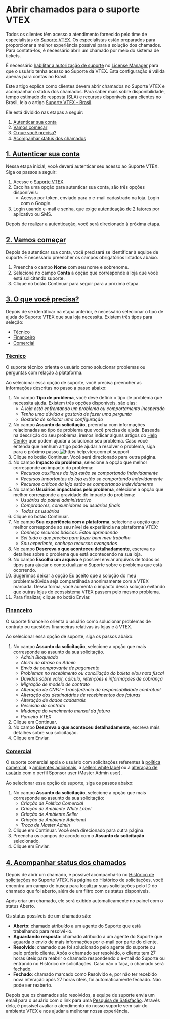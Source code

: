 # Abrir chamados para o suporte VTEX

Todos os clientes têm acesso a atendimento fornecido pelo time de especialistas do  [Suporte VTEX](https://help.vtex.com/pt/faq/como-funciona-o-suporte-da-vtex--3kACEfni4m8Yxa1vnf2ebe). Os especialistas estão preparados para proporcionar a melhor experiência possível para a solução dos chamados. Para contatá-los, é necessário abrir um chamado por meio do sistema de tickets.

É necessário  [habilitar a autorização de suporte](https://help.vtex.com/pt/tutorial/roles--7HKK5Uau2H6wxE1rH5oRbc)  no  [License Manager](https://help.vtex.com/pt/tutorial/recursos-do-license-manager--3q6ztrC8YynQf6rdc6euk3)  para que o usuário tenha acesso ao Suporte da VTEX. Esta configuração é válida apenas para contas no Brasil.

Este artigo explica como clientes devem abrir chamados no Suporte VTEX e acompanhar o status dos chamados. Para saber mais sobre disponibilidade, tempo estimado de resposta (SLA) e recursos disponíveis para clientes no Brasil, leia o artigo  [Suporte VTEX - Brasil](https://help.vtex.com/pt/faq/suporte-vtex-brasil--5q861sTw1n7H2BENOu7ls9).

Ele está dividido nas etapas a seguir:

1.  [Autenticar sua conta](https://help.vtex.com/pt/tutorial/opening-tickets-to-vtex-support--16yOEqpO32UQYygSmMSSAM#1-autenticar-sua-conta)
2.  [Vamos começar](https://help.vtex.com/pt/tutorial/opening-tickets-to-vtex-support--16yOEqpO32UQYygSmMSSAM#2-vamos-comecar)
3.  [O que você precisa?](https://help.vtex.com/pt/tutorial/opening-tickets-to-vtex-support--16yOEqpO32UQYygSmMSSAM#3-o-que-voce-precisa)
4.  [Acompanhar status dos chamados](https://help.vtex.com/pt/tutorial/opening-tickets-to-vtex-support--16yOEqpO32UQYygSmMSSAM#4-acompanhar-status-dos-chamados)

## [1. Autenticar sua conta](https://help.vtex.com/pt/tutorial/opening-tickets-to-vtex-support--16yOEqpO32UQYygSmMSSAM#1-autenticar-sua-conta)

Nessa etapa inicial, você deverá autenticar seu acesso ao Suporte VTEX. Siga os passos a seguir:

1.  Acesse o  [Suporte VTEX](https://help.vtex.com/pt/support).
2.  Escolha uma opção para autenticar sua conta, são três opções disponíveis:
    -   Acesso por token, enviado para o e-mail cadastrado na loja. Login com o Google.
3.  Login usando e-mail e senha, que exige  [autenticação de 2 fatores](https://help.vtex.com/pt/tutorial/habilitar-login-por-autenticacao-de-2-fatores)  por aplicativo ou SMS.

Depois de realizar a autenticação, você será direcionado à próxima etapa.

## [2. Vamos começar](https://help.vtex.com/pt/tutorial/opening-tickets-to-vtex-support--16yOEqpO32UQYygSmMSSAM#2-vamos-comecar)

Depois de autenticar sua conta, você precisará se identificar à equipe de suporte. É necessário preencher os campos obrigatórios listados abaixo.

1.  Preencha o campo  **Nome**  com seu nome e sobrenome.
2.  Selecione no campo  **Conta**  a opção que corresponde a loja que você está solicitando suporte.
3.  Clique no botão  Continuar  para seguir para a próxima etapa.

## [3. O que você precisa?](https://help.vtex.com/pt/tutorial/opening-tickets-to-vtex-support--16yOEqpO32UQYygSmMSSAM#3-o-que-voce-precisa)

Depois de se identificar na etapa anterior, é necessário selecionar o tipo de ajuda do Suporte VTEX que sua loja necessita. Existem três tipos para seleção:

-   [Técnico](https://help.vtex.com/pt/tutorial/opening-tickets-to-vtex-support--16yOEqpO32UQYygSmMSSAM#tecnico)
-   [Financeiro](https://help.vtex.com/pt/tutorial/opening-tickets-to-vtex-support--16yOEqpO32UQYygSmMSSAM#financeiro)
-   [Comercial](https://help.vtex.com/pt/tutorial/opening-tickets-to-vtex-support--16yOEqpO32UQYygSmMSSAM#comercial)

### [Técnico](https://help.vtex.com/pt/tutorial/opening-tickets-to-vtex-support--16yOEqpO32UQYygSmMSSAM#tecnico)

O suporte técnico orienta o usuário como solucionar problemas ou perguntas com relação à plataforma.

Ao selecionar essa opção de suporte, você precisa preencher as informações descritas no passo a passo abaixo:

1.  No campo  **Tipo de problema**, você deve definir o tipo de problema que necessita ajuda. Existem três opções disponíveis, são elas:
    -   _A loja está enfrentando um problema ou comportamento inesperado_
    -   _Tenho uma dúvida e gostaria de fazer uma pergunta_
    -   _Gostaria de solicitar uma configuração_
2.  No campo  **Assunto da solicitação**, preencha com informações relacionadas ao tipo de problema que você precisa de ajuda. Baseada na descrição do seu problema, iremos indicar alguns artigos do  [Help Center](https://help.vtex.com/pt/)  que podem ajudar a solucionar seu problema. Caso você entenda que nenhum artigo pode ajudar a resolver o problema, siga para o próximo passo.![https help.vtex.com pt support](https://images.ctfassets.net/alneenqid6w5/1R5JgnPNiJWbG8IDU0MQmm/ae29e8a323aae90c3e6cb11b36baed8d/https___help.vtex.com_pt_support.gif)
3.  Clique no botão  Continuar. Você será direcionado para outra página.
4.  No campo  **Impacto do problema**, selecione a opção que melhor corresponde ao impacto do problema:
    -   _Recursos auxiliares da loja estão se comportando indevidamente_
    -   _Recursos importantes da loja estão se comportando indevidamente_
    -   _Recursos críticos da loja estão se comportando indevidamente_
5.  No campo  **Usuários impactados pelo problema**, selecione a opção que melhor corresponde a gravidade do impacto do problema:
    -   _Usuários do painel administrativo_
    -   _Compradores, consumidores ou usuários finais_
    -   _Todos os usuários_
6.  Clique no botão  Continuar.
7.  No campo  **Sua experiência com a plataforma**, selecione a opção que melhor corresponde ao seu nível de experiência na plataforma VTEX:
    -   _Conheço recursos básicos. Estou aprendendo_
    -   _Sei tudo o que preciso para fazer bem meu trabalho_
    -   _Sou experiente, conheço recursos avançados_
8.  No campo  **Descreva o que aconteceu detalhadamente**, escreva os detalhes sobre o problema que está acontecendo na sua loja.
9.  No campo  **Escolha um arquivo**  é possível enviar arquivos de todos os tipos para ajudar o contextualizar o Suporte sobre o problema que está ocorrendo.
10.  Sugerimos deixar a opção  Eu aceito que a solução do meu problema/dúvida seja compartilhada anonimamente com a VTEX  marcada. Dessa forma, você aumenta o impacto dessa solução evitando que outras lojas do ecossistema VTEX passem pelo mesmo problema.
11.  Para finalizar, clique no botão  Enviar.

### [Financeiro](https://help.vtex.com/pt/tutorial/opening-tickets-to-vtex-support--16yOEqpO32UQYygSmMSSAM#financeiro)

O suporte financeiro orienta o usuário como solucionar problemas de contrato ou questões financeiras relativas às lojas e à VTEX.

Ao selecionar essa opção de suporte, siga os passos abaixo:

1.  No campo  **Assunto da solicitação**, selecione a opção que mais corresponde ao assunto da sua solicitação.
    -   _Admin Bloqueado_
    -   _Alerta de atraso no Admin_
    -   _Envio de comprovante de pagamento_
    -   _Problemas no recebimento ou conciliação do boleto e/ou nota fiscal_
    -   _Dúvidas sobre valor, cálculo, retenções e informações de cobrança_
    -   _Migração de modelo de contrato_
    -   _Alteração de CNPJ - Transferência de responsabilidade contratual_
    -   _Alteração dos destinatários de recebimentos das faturas_
    -   _Alteração de dados cadastrais_
    -   _Rescisão de contrato_
    -   _Mudança do vencimento mensal da fatura_
    -   _Parceiro VTEX_
2.  Clique em  Continuar.
3.  No campo  **Descreva o que aconteceu detalhadamente**, escreva mais detalhes sobre sua solicitação.
4.  Clique em  Enviar.

### [Comercial](https://help.vtex.com/pt/tutorial/opening-tickets-to-vtex-support--16yOEqpO32UQYygSmMSSAM#comercial)

O suporte comercial apoia o usuário com solicitações referentes à  [política comercial](https://help.vtex.com/pt/tutorial/como-funciona-uma-politica-comercial--6Xef8PZiFm40kg2STrMkMV), a  [ambientes adicionais](https://help.vtex.com/pt/tutorial/contratar-novo-ambiente--tutorials_2542), a  [sellers white label](https://help.vtex.com/pt/tutorial/seller-white-label--5orlGHyDHGAYciQ64oEgKa)  ou à  [alteração de usuário](https://help.vtex.com/pt/tutorial/gerenciando-usuarios--tutorials_512)  com o perfil Sponsor user (Master Admin user).

Ao selecionar essa opção de suporte, siga os passos abaixo:

1.  No campo  **Assunto da solicitação**, selecione a opção que mais corresponde ao assunto da sua solicitação:
    -   _Criação de Política Comercial_
    -   _Criação de Ambiente White Label_
    -   _Criação de Ambiente Seller_
    -   _Criação de Ambiente Adicional_
    -   _Troca de Master Admin_
2.  Clique em  Continuar. Você será direcionado para outra página.
3.  Preencha os campos de acordo com o  **Assunto da solicitação**  selecionado.
4.  Clique em  Enviar.

## [4. Acompanhar status dos chamados](https://help.vtex.com/pt/tutorial/opening-tickets-to-vtex-support--16yOEqpO32UQYygSmMSSAM#4-acompanhar-status-dos-chamados)

Depois de abrir um chamado, é possível acompanhá-lo no  [Histórico de solicitações](https://support.vtex.com/hc/pt-br/requests)  no Suporte VTEX. Na página do Histórico de solicitações, você encontra um campo de busca para localizar suas solicitações pelo ID do chamado que foi aberto, além de um filtro com os status disponíveis.

Após criar um chamado, ele será exibido automaticamente no painel com o status  Aberto.

Os status possíveis de um chamado são:

-   **Aberto**: chamado atribuído a um agente do Suporte que está trabalhando para resolvê-lo.
-   **Aguardando resposta**: chamado atribuído a um agente do Suporte que aguarda o envio de mais informações por e-mail por parte do cliente.
-   **Resolvido**: chamado que foi solucionado pelo agente do suporte ou pelo próprio cliente. Após o chamado ser resolvido, o cliente tem 27 horas úteis para reabrir o chamado respondendo o e-mail do Suporte ou entrando no Histórico de solicitações. Caso não o faça, o chamado será fechado.
-   **Fechado**: chamado marcado como Resolvido e, por não ter recebido nova interação após 27 horas úteis, foi automaticamente fechado. Não pode ser reaberto.

Depois que os chamados são resolvidos, a equipe de suporte envia um email para o usuário com o link para uma  [Pesquisa de Satisfação](https://help.vtex.com/pt/announcements/avalie-o-atendimento-da-vtex-pelo-seu-admin--7rSJLgGbtRw2GhjTJezkJf). Através dela, é possível avaliar o atendimento do nosso suporte sem sair do ambiente VTEX e nos ajudar a melhorar nossa experiência.
